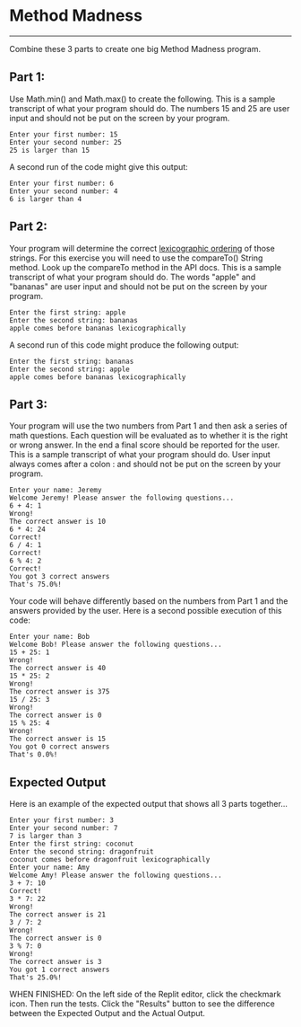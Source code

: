# Method Madness
---
Combine these 3 parts to create one big Method Madness program.

## Part 1:

Use Math.min() and Math.max() to create the following. This is a sample transcript of what your program should do. The numbers 15 and 25 are user input and should not be put on the screen by your program.
```
Enter your first number: 15
Enter your second number: 25
25 is larger than 15
```
A second run of the code might give this output:
```
Enter your first number: 6
Enter your second number: 4
6 is larger than 4
```

## Part 2:

Your program will determine the correct [lexicographic ordering](https://en.wikipedia.org/wiki/Lexicographic_order) of those strings. For this exercise you will need to use the compareTo() String method. Look up the compareTo method in the API docs. This is a sample transcript of what your program should do. The words "apple" and "bananas" are user input and should not be put on the screen by your program.
```
Enter the first string: apple
Enter the second string: bananas
apple comes before bananas lexicographically
```
A second run of this code might produce the following output:
```
Enter the first string: bananas
Enter the second string: apple
apple comes before bananas lexicographically
```

## Part 3:

Your program will use the two numbers from Part 1 and then ask a series of math questions. Each question will be evaluated as to whether it is the right or wrong answer. In the end a final score should be reported for the user. This is a sample transcript of what your program should do. User input always comes after a colon : and should not be put on the screen by your program.
```
Enter your name: Jeremy
Welcome Jeremy! Please answer the following questions...
6 + 4: 1
Wrong!
The correct answer is 10
6 * 4: 24
Correct!
6 / 4: 1
Correct!
6 % 4: 2
Correct!
You got 3 correct answers
That's 75.0%!
```

Your code will behave differently based on the numbers from Part 1 and the answers provided by the user. Here is a second possible execution of this code:
```
Enter your name: Bob
Welcome Bob! Please answer the following questions...
15 + 25: 1
Wrong!
The correct answer is 40
15 * 25: 2
Wrong!
The correct answer is 375
15 / 25: 3
Wrong!
The correct answer is 0
15 % 25: 4
Wrong!
The correct answer is 15
You got 0 correct answers
That's 0.0%!
```

## Expected Output

Here is an example of the expected output that shows all 3 parts together...
```
Enter your first number: 3
Enter your second number: 7
7 is larger than 3
Enter the first string: coconut
Enter the second string: dragonfruit
coconut comes before dragonfruit lexicographically
Enter your name: Amy
Welcome Amy! Please answer the following questions...
3 + 7: 10
Correct!
3 * 7: 22
Wrong!
The correct answer is 21
3 / 7: 2
Wrong!
The correct answer is 0
3 % 7: 0
Wrong!
The correct answer is 3
You got 1 correct answers
That's 25.0%!
```

WHEN FINISHED: On the left side of the Replit editor, click the checkmark icon. Then run the tests. Click the "Results" button to see the difference between the Expected Output and the Actual Output.